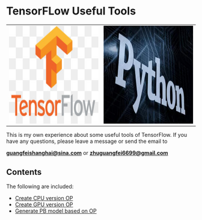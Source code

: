 # TensorFLow Useful Tools

<table>
  <tr>
    <td><img src="images/TF.jpg?raw=true" height="260px" width="400px"></td>
    <td><img src="images/python.jpg?raw=true" height="260px" width="400px"></td>
  </tr>
</table>


This is my own experience about some useful tools of TensorFlow. If you have any questions, please leave a message or send the email to 

**guangfeishanghai@sina.com** or **zhuguangfei6699@gmail.com**

## Contents

The following are included:

- [Create CPU version OP](https://github.com/colin-zgf/TensorFlow-Useful-Tools/blob/master/Create_OP_CPU_Version.md)
- [Create GPU version OP](https://github.com/colin-zgf/TensorFlow-Useful-Tools/blob/master/Create_OP_GPU_Version.md)
- [Generate PB model based on OP](https://github.com/colin-zgf/TensorFlow-Useful-Tools/blob/master/generate_pb_based_on_op.py)
